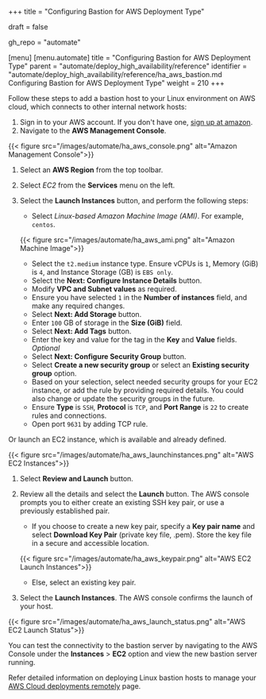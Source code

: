 +++
title = "Configuring Bastion for AWS Deployment Type"

draft = false

gh_repo = "automate"

[menu]
  [menu.automate]
    title = "Configuring Bastion for AWS Deployment Type"
    parent = "automate/deploy_high_availability/reference"
    identifier = "automate/deploy_high_availability/reference/ha_aws_bastion.md Configuring Bastion for AWS Deployment Type"
    weight = 210
+++

Follow these steps to add a bastion host to your Linux environment on AWS cloud, which connects to other internal network hosts:

1. Sign in to your AWS account. If you don't have one, [sign up at amazon](https://aws.amazon.com).
1. Navigate to the **AWS Management Console**.

{{< figure src="/images/automate/ha_aws_console.png" alt="Amazon Management Console">}}

1. Select an **AWS Region** from the top toolbar.
1. Select *EC2* from the **Services** menu on the left.
1. Select the **Launch Instances** button, and perform the following steps:

   - Select *Linux-based Amazon Machine Image (AMI)*. For example, `centos`.

   {{< figure src="/images/automate/ha_aws_ami.png" alt="Amazon Machine Image">}}

   - Select the `t2.medium` instance type. Ensure vCPUs is `1`, Memory (GiB) is `4`, and Instance Storage (GB) is `EBS only`.
   - Select the **Next: Configure Instance Details** button.
   - Modify **VPC and Subnet values** as required.
   - Ensure you have selected `1` in the **Number of instances** field, and make any required changes.
   - Select **Next: Add Storage** button.
   - Enter `100` GB of storage in the **Size (GiB)** field.
   - Select **Next: Add Tags** button.
   - Enter the key and value for the tag in the **Key** and **Value** fields. *Optional*
   - Select **Next: Configure Security Group** button.
   - Select **Create a new security group** or select an **Existing security group** option.
   - Based on your selection, select needed security groups for your EC2 instance, or add the rule by providing required details. You could also change or update the security groups in the future.
   - Ensure **Type** is `SSH`, **Protocol** is `TCP`, and **Port Range** is `22` to create rules and connections.
   - Open port `9631` by adding TCP rule.

Or launch an EC2 instance, which is available and already defined.

{{< figure src="/images/automate/ha_aws_launchinstances.png" alt="AWS EC2 Instances">}}

1. Select **Review and Launch** button.
1. Review all the details and select the **Launch** button. The AWS console prompts you to either create an existing SSH key pair, or use a previously established pair.

   - If you choose to create a new key pair, specify a **Key pair name** and select **Download Key Pair** (private key file, .pem). Store the key file in a secure and accessible location.

   {{< figure src="/images/automate/ha_aws_keypair.png" alt="AWS EC2 Launch Instances">}}

   - Else, select an existing key pair.

1. Select the **Launch Instances**. The AWS console confirms the launch of your host.

{{< figure src="/images/automate/ha_aws_launch_status.png" alt="AWS EC2 Launch Status">}}

You can test the connectivity to the bastion server by navigating to the AWS Console under the **Instances** > **EC2** option and view the new bastion server running.

Refer detailed information on deploying Linux bastion hosts to manage your [AWS Cloud deployments remotely](https://aws.amazon.com/quickstart/architecture/linux-bastion/) page.
